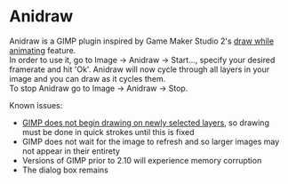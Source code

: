 Anidraw
==

Anidraw is a GIMP plugin inspired by Game Maker Studio 2's [draw while animating](https://youtu.be/VRPln502FO4?t=79) feature.  
In order to use it, go to Image -> Anidraw -> Start..., specify your desired
framerate and hit 'Ok'. Anidraw will now cycle through all layers in your image and you can draw as it cycles them.  
To stop Anidraw go to Image -> Anidraw -> Stop.  

Known issues:
  - [GIMP does not begin drawing on newly selected layers](https://gitlab.gnome.org/GNOME/gimp/issues/3374), so drawing must be done in quick strokes until this is fixed
  - GIMP does not wait for the image to refresh and so larger images may not appear in their entirety
  - Versions of GIMP prior to 2.10 will experience memory corruption
  - The dialog box remains
